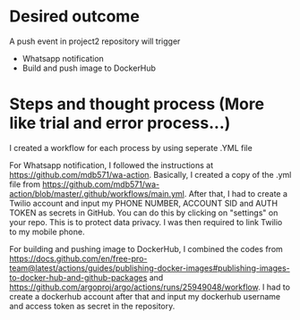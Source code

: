 # Desired outcome
A push event in project2 repository will trigger
  * Whatsapp notification
  * Build and push image to DockerHub
  
# Steps and thought process (More like trial and error process...)
  I created a workflow for each process by using seperate .YML file
  
  For Whatsapp notification, I followed the instructions at https://github.com/mdb571/wa-action. 
  Basically, I created a copy of the .yml file from https://github.com/mdb571/wa-action/blob/master/.github/workflows/main.yml. 
  After that, I had to create a Twilio account and input my PHONE NUMBER, ACCOUNT SID and AUTH TOKEN as secrets in GitHub. You can do this by clicking on "settings" on your repo.
  This is to protect data privacy. I was then required to link Twilio to my mobile phone.
  
  For building and pushing image to DockerHub, I combined the codes from https://docs.github.com/en/free-pro-team@latest/actions/guides/publishing-docker-images#publishing-images-to-docker-hub-and-github-packages and https://github.com/argoproj/argo/actions/runs/25949048/workflow. I had to create a dockerhub account after that and input my dockerhub username and access token as secret in the repository.
  
  
  
  
  
  
